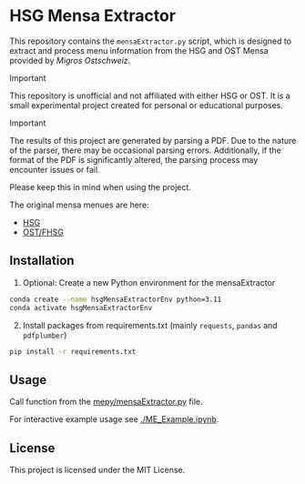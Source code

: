 # HSG Mensa Extractor

This repository contains the `mensaExtractor.py` script, which is designed to extract and process menu information from the HSG and OST Mensa provided by *Migros Ostschweiz*. 

> [!IMPORTANT]  
> This repository is unofficial and not affiliated with either HSG or OST. It is a small experimental project created for personal or educational purposes.

> [!IMPORTANT] 
> The results of this project are generated by parsing a PDF. Due to the nature of the parser, there may be occasional parsing errors. Additionally, if the format of the PDF is significantly altered, the parsing process may encounter issues or fail.

Please keep this in mind when using the project.

The original mensa menues are here: 
- [HSG](https://gastro.migros.ch/de/genossenschaften/ostschweiz/gemeinschaftsgastronomie/restaurant-hsg-stgallen.html)
- [OST/FHSG](https://gastro.migros.ch/de/genossenschaften/ostschweiz/gemeinschaftsgastronomie/restaurant-ost-stgallen.html) 


## Installation
1. Optional: Create a new Python environment for the mensaExtractor
```bash
conda create --name hsgMensaExtractorEnv python=3.11
conda activate hsgMensaExtractorEnv
```
2. Install packages from requirements.txt (mainly `requests`, `pandas` and `pdfplumber`)
```bash
pip install -r requirements.txt
```

## Usage
Call function from the [mepy/mensaExtractor.py](mepy/mensaExtractor.py) file. 

For interactive example usage see [./ME_Example.ipynb](./ME_Example.ipynb). 

## License
This project is licensed under the MIT License.